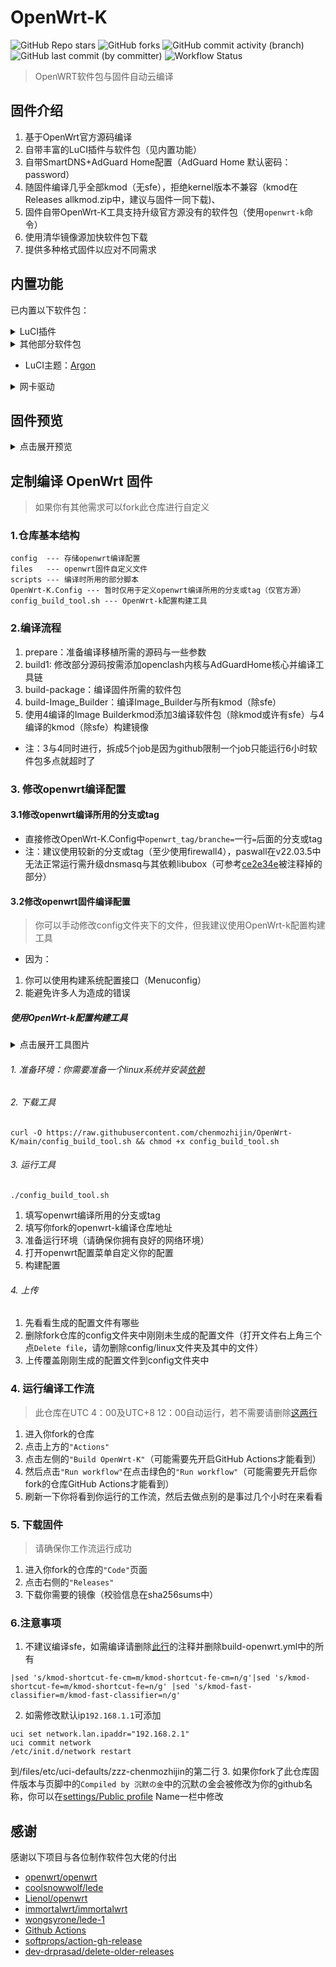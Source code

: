 # OpenWrt-K
![GitHub Repo stars](https://img.shields.io/github/stars/chenmozhijin/OpenWrt-K)
![GitHub forks](https://img.shields.io/github/forks/chenmozhijin/OpenWrt-K)
![GitHub commit activity (branch)](https://img.shields.io/github/commit-activity/t/chenmozhijin/OpenWrt-K)
![GitHub last commit (by committer)](https://img.shields.io/github/last-commit/chenmozhijin/OpenWrt-K)
![Workflow Status](https://github.com/chenmozhijin/OpenWrt-K/actions/workflows/build-openwrt.yml/badge.svg)
> OpenWRT软件包与固件自动云编译


## 固件介绍

1. 基于OpenWrt官方源码编译
2. 自带丰富的LuCI插件与软件包（见内置功能）
3. 自带SmartDNS+AdGuard Home配置（AdGuard Home 默认密码：password）
4. 随固件编译几乎全部kmod（无sfe），拒绝kernel版本不兼容（kmod在Releases allkmod.zip中，建议与固件一同下载)、
5. 固件自带OpenWrt-K工具支持升级官方源没有的软件包（使用```openwrt-k```命令）
6. 使用清华镜像源加快软件包下载
7. 提供多种格式固件以应对不同需求


## 内置功能
已内置以下软件包：
<details>
 <summary>LuCI插件</summary>

+    [luci-app-adguardhome](https://github.com/rufengsuixing/luci-app-adguardhome) :AdGuardHome广告屏蔽工具的luci设置界面
+    [luci-app-argon-config](https://github.com/jerrykuku/luci-app-argon-config):Argon 主题设置
+    luci-app-aria2：aria2下载器
+    luci-app-cifs-mount：SMB/CIFS 网络挂载共享客户端
+    luci-app-ddns：动态 DNS
+    [luci-app-diskman](https://github.com/lisaac/luci-app-diskman)：DiskMan 磁盘管理
+    luci-app-fileassistant：文件助手
+    luci-app-firewall：防火墙 
+    luci-app-netdata：[Netdata](https://github.com/netdata/netdata) 实时监控
+    [luci-app-netspeedtest](https://github.com/sirpdboy/netspeedtest)：网速测试
+    luci-app-nlbwmon：网络带宽监视器
+    luci-app-opkg：软件包
+    [luci-app-openclash](https://github.com/vernesong/OpenClash):可运行在 OpenWrt 上的 Clash 客户端
+    [luci-app-passwall](https://github.com/xiaorouji/openwrt-passwall/tree/luci)：passwall
+    [luci-app-passwall2](https://github.com/xiaorouji/openwrt-passwall2)：passwall2
+    luci-app-rclone：Rclone命令行网盘工具设置界面
+    luci-app-samba4：samba网络共享
+    [luci-app-smartdns](https://github.com/pymumu/luci-app-smartdns)：SmartDNS 服务器
+    [luci-app-socat](https://github.com/chenmozhijin/luci-app-socat)：Socat网络工具
+    luci-app-ttyd：ttyd 终端
+    [luci-app-turboacc](https://github.com/chenmozhijin/turboacc)：Turbo ACC 网络加速
+    luci-app-upnp：通用即插即用（UPnP）
+    luci-app-usb-printer：USB 打印服务器
+    luci-app-vlmcsd：KMS 服务器
+    luci-app-webadmin：Web 管理页面设置
+    [luci-app-wechatpush](https://github.com/tty228/luci-app-wechatpush)：微信推送
+    luci-app-wireguard：WireGuard 状态
+    luci-app-wol：网络唤醒
+    luci-app-zerotier：ZeroTier虚拟局域网

</details>
<details>
 <summary>其他部分软件包</summary>

+    ethtool-full：网卡工具用于查询及设置网卡参数
+    sudo：sudo命令支持
+    htop：系统监控与进程管理软件
+    ipv6helper： ipv6-helper 脚本
+    cfdisk：磁盘分区工具
+    bc：一个命令行计算器
+    coremark：cpu跑分测试
+    pciutils：PCI 设备配置工具
+    usbutils：USB 设备列出工具
+    [cloudflared](https://github.com/cloudflare/cloudflared)：Cloudflare 隧道客户端
</details>

+    LuCI主题：[Argon](https://github.com/jerrykuku/luci-theme-argon)

<details>
 <summary>网卡驱动</summary>

+    kmod-8139cp
+    kmod-8139too
+    kmod-alx
+    kmod-amazon-ena
+    kmod-amd-xgbe
+    kmod-bnx2
+    kmod-bnx2x
+    kmod-e1000
+    kmod-e1000e
+    kmod-forcedeth
+    kmod-i40e
+    kmod-iavf
+    kmod-igb
+    kmod-igbvf
+    kmod-igc
+    kmod-ixgbe
+    kmod-libphy
+    kmod-macvlan
+    kmod-mii
+    kmod-mlx4-core
+    kmod-mlx5-core
+    kmod-net-selftests
+    kmod-pcnet32
+    kmod-phy-ax88796b
+    kmod-phy-realtek
+    kmod-phy-smsc
+    [kmod-r8125](https://github.com/sbwml/package_kernel_r8125)
+    kmod-r8152
+    kmod-r8168
+    kmod-tg3
+    kmod-tulip
+    kmod-via-velocity
+    kmod-vmxnet3
 
</details>



## 固件预览
<details>
 <summary>点击展开预览</summary>
 
### 概览:
![概览](https://raw.githubusercontent.com/chenmozhijin/OpenWrt-K/main/img/1.webp)
### 新版netdata实时监控
![实时监控](https://raw.githubusercontent.com/chenmozhijin/OpenWrt-K/main/img/2.webp)
### DiskMan 磁盘管理
![磁盘管理](https://raw.githubusercontent.com/chenmozhijin/OpenWrt-K/main/img/3.webp)
### Argon 主题设置
![Argon 主题设置](https://raw.githubusercontent.com/chenmozhijin/OpenWrt-K/main/img/4.webp)
### AdGuardHome广告屏蔽工具
![AdGuardHome](https://raw.githubusercontent.com/chenmozhijin/OpenWrt-K/main/img/5.webp)
### SmartDNS DNS服务器
![SmartDNS](https://raw.githubusercontent.com/chenmozhijin/OpenWrt-K/main/img/6.webp)
### 文件助手
![文件助手](https://raw.githubusercontent.com/chenmozhijin/OpenWrt-K/main/img/7.webp)
### Socat网络工具
![概览](https://raw.githubusercontent.com/chenmozhijin/OpenWrt-K/main/img/8.webp)
### Turbo ACC 网络加速
![概览](https://raw.githubusercontent.com/chenmozhijin/OpenWrt-K/main/img/9.webp)
### ZeroTier虚拟局域网
![概览](https://raw.githubusercontent.com/chenmozhijin/OpenWrt-K/main/img/10.webp)

</details>

## 定制编译 OpenWrt 固件
> 如果你有其他需求可以fork此仓库进行自定义

### 1.仓库基本结构
```
config  --- 存储openwrt编译配置
files   --- openwrt固件自定义文件
scripts --- 编译时所用的部分脚本
OpenWrt-K.Config --- 暂时仅用于定义openwrt编译所用的分支或tag（仅官方源）
config_build_tool.sh --- OpenWrt-k配置构建工具
```
### 2.编译流程
1. prepare：准备编译移植所需的源码与一些参数
2. build1: 修改部分源码按需添加openclash内核与AdGuardHome核心并编译工具链
3. build-package：编译固件所需的软件包
4. build-Image_Builder：编译Image_Builder与所有kmod（除sfe）
5. 使用4编译的Image Builderkmod添加3编译软件包（除kmod或许有sfe）与4编译的kmod（除sfe）构建镜像
+  注：3与4同时进行，拆成5个job是因为github限制一个job只能运行6小时软件包多点就超时了
 
### 3. 修改openwrt编译配置

#### 3.1修改openwrt编译所用的分支或tag
+ 直接修改OpenWrt-K.Config中```openwrt_tag/branche=```一行```=```后面的分支或tag
+ 注：建议使用较新的分支或tag（至少使用firewall4），paswall在v22.03.5中无法正常运行需升级dnsmasq与其依赖libubox（可参考[ce2e34e](https://github.com/chenmozhijin/OpenWrt-K/commit/ce2e34e88483f292451ae8078a44559218713d3e)被注释掉的部分）

#### 3.2修改openwrt固件编译配置
> 你可以手动修改config文件夹下的文件，但我建议使用OpenWrt-k配置构建工具
+ 因为：
1. 你可以使用构建系统配置接口（Menuconfig）
2. 能避免许多人为造成的错误
##### 使用OpenWrt-k配置构建工具

<details>
 <summary>点击展开工具图片</summary>
 
![OpenWrt-k配置构建工具](https://raw.githubusercontent.com/chenmozhijin/OpenWrt-K/main/img/01.webp)

</details>

###### 1. 准备环境：你需要准备一个linux系统并安装[依赖](https://openwrt.org/docs/guide-developer/toolchain/install-buildsystem#linux_gnu-linux_distributions)
###### 2. 下载工具
```
curl -O https://raw.githubusercontent.com/chenmozhijin/OpenWrt-K/main/config_build_tool.sh && chmod +x config_build_tool.sh
```
###### 3. 运行工具
```
./config_build_tool.sh
```
1. 填写openwrt编译所用的分支或tag
2. 填写你fork的openwrt-k编译仓库地址
3. 准备运行环境（请确保你拥有良好的网络环境）
4. 打开openwrt配置菜单自定义你的配置
5. 构建配置

###### 4. 上传
1. 先看看生成的配置文件有哪些
2. 删除fork仓库的config文件夹中刚刚未生成的配置文件（打开文件右上角三个点```Delete file```，请勿删除config/linux文件夹及其中的文件）
3. 上传覆盖刚刚生成的配置文件到config文件夹中

### 4. 运行编译工作流
> 此仓库在UTC 4：00及UTC+8 12：00自动运行，若不需要请删除[这两行](https://github.com/chenmozhijin/OpenWrt-K/blob/main/.github/workflows/build-openwrt.yml#LL27C1-L28C24)
1. 进入你fork的仓库
2. 点击上方的```"Actions"```
3. 点击左侧的```"Build OpenWrt-K"```（可能需要先开启GitHub Actions才能看到）
4. 然后点击```"Run workflow"```在点击绿色的```"Run workflow"```（可能需要先开启你fork的仓库GitHub Actions才能看到）
5. 刷新一下你将看到你运行的工作流，然后去做点别的是事过几个小时在来看看

### 5. 下载固件
> 请确保你工作流运行成功
1. 进入你fork的仓库的```"Code"```页面
2. 点击右侧的```"Releases"```
3. 下载你需要的镜像（校验信息在sha256sums中）

### 6.注意事项
1. 不建议编译sfe，如需编译请删除[此行](https://github.com/chenmozhijin/OpenWrt-K/blob/06af48fd0cdcc21525d96061fa65c111ae462c56/.github/workflows/build-openwrt.yml#LL438C11-L438C174)的注释并删除build-openwrt.yml中的所有
```
|sed 's/kmod-shortcut-fe-cm=m/kmod-shortcut-fe-cm=n/g'|sed 's/kmod-shortcut-fe=m/kmod-shortcut-fe=n/g' |sed 's/kmod-fast-classifier=m/kmod-fast-classifier=n/g'
```
2. 如需修改默认ip```192.168.1.1```可添加
```
uci set network.lan.ipaddr="192.168.2.1"
uci commit network
/etc/init.d/network restart
```
到/files/etc/uci-defaults/zzz-chenmozhijin的第二行
3. 如果你fork了此仓库固件版本与页脚中的```Compiled by 沉默の金```中的沉默の金会被修改为你的github名称，你可以在[settings/Public profile](https://github.com/settings/profile) Name一栏中修改

## 感谢
 感谢以下项目与各位制作软件包大佬的付出
 
+    [openwrt/openwrt](https://github.com/openwrt/openwrt/)
+    [coolsnowwolf/lede](https://github.com/coolsnowwolf/lede)
+    [Lienol/openwrt](https://github.com/Lienol/openwrt) 
+    [immortalwrt/immortalwrt](https://github.com/immortalwrt/immortalwrt/)
+    [wongsyrone/lede-1](https://github.com/wongsyrone/lede-1)
+    [Github Actions](https://github.com/features/actions)
+    [softprops/action-gh-release](https://github.com/ncipollo/release-action)
+    [dev-drprasad/delete-older-releases](https://github.com/mknejp/delete-release-assets)
